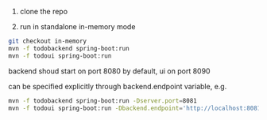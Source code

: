 1. clone the repo

2. run in standalone in-memory mode

```bash
git checkout in-memory
mvn -f todobackend spring-boot:run
mvn -f todoui spring-boot:run
```

backend shoud start on port 8080 by default, ui on port 8090

can be specified explicitly through backend.endpoint variable, e.g.


```bash
mvn -f todobackend spring-boot:run -Dserver.port=8081
mvn -f todoui spring-boot:run -Dbackend.endpoint='http://localhost:8081' -Dserver.port=8082
```
